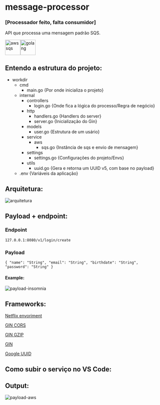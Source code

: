 # message-processor
### [Processador feito, falta consumidor]
API que processa uma mensagem padrão SQS.

<img title="sqs" height="50" alt="aws sqs" src="https://seeklogo.com/images/A/aws-sqs-simple-queue-service-logo-8884A71ECB-seeklogo.com.png"><img title="Golang" height="50" src="https://cdn.iconscout.com/icon/free/png-256/go-77-1175166.png" alt="golang"/>

## Entendo a estrutura do projeto:
- workdir
  - cmd
    - main.go {Por onde inicializa o projeto}
  - internal
    - controllers
      - login.go {Onde fica a lógica do processo/Regra de negócio} 
    - http
      - handlers.go {Handlers do server}
      - server.go {Inicialização do Gin}
    - models
      - user.go {Estrutura de um usário}
    - service
      - aws
        - sqs.go {Instância de sqs e envio de mensagem} 
    - settings
      - settings.go {Configurações do projeto/Envs}
    - utils
      - uuid.go {Gera e retorna um UUID v5, com base no payload}
  - .env {Variáveis da aplicação}
  

## Arquitetura:
![arquitetura](https://github.com/ntferr/images/blob/main/message-processor/message.png)

## Payload + endpoint:
### Endpoint
`127.0.0.1:8080/v1/login/create`
### Payload
`{
	"name": "String",
	"email": "String",
	"birthdate": "String",
	"password": "String"
}`
#### Example:
![payload-insomnia](https://github.com/ntferr/images/blob/main/message-processor/payload-insomnia.png)

## Frameworks:
  [Netflix envoriment](github.com/Netflix/go-env)
  
  [GIN CORS](github.com/gin-contrib/cors)
  
  [GIN GZIP](github.com/gin-contrib/gzip)
  
  [GIN](github.com/gin-gonic/gin)
  
  [Google UUID](github.com/google/uuid)
  
## Como subir o serviço no VS Code:

## Output:
![payload-aws](https://github.com/ntferr/images/blob/main/message-processor/payload-aws.png)
